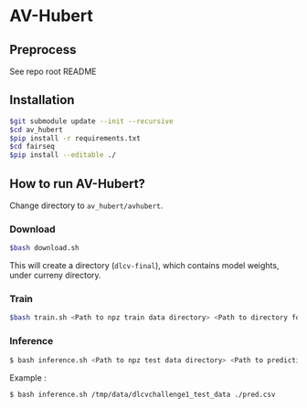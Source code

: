 # AV-Hubert

## Preprocess
See repo root README

## Installation
```bash
$git submodule update --init --recursive
$cd av_hubert
$pip install -r requirements.txt
$cd fairseq
$pip install --editable ./
```

## How to run AV-Hubert?
Change directory to `av_hubert/avhubert`.

### Download
```bash
$bash download.sh
```

This will create a directory (`dlcv-final`), which contains model weights, under curreny directory.  

### Train

```bash
$bash train.sh <Path to npz train data directory> <Path to directory for saving results>
```

### Inference
```bash
$ bash inference.sh <Path to npz test data directory> <Path to prediction csv> 
```

Example :

```bash
$ bash inference.sh /tmp/data/dlcvchallenge1_test_data ./pred.csv
```

